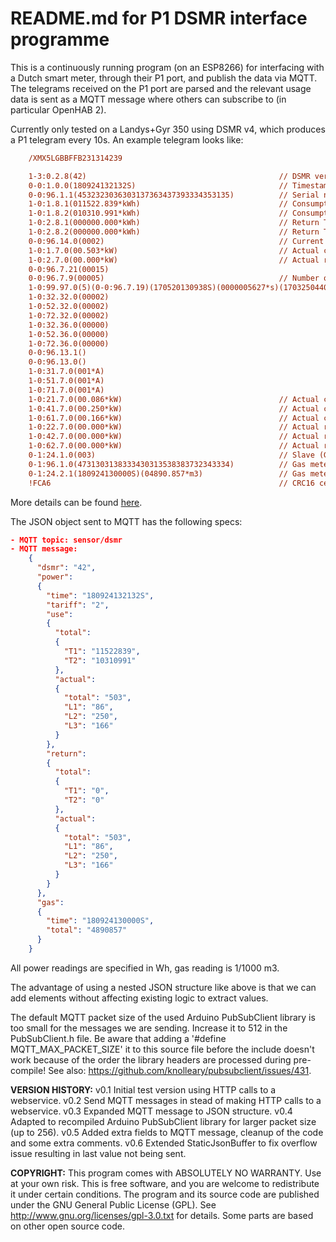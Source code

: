 # README.md for P1 DSMR interface programme

This is a continuously running program (on an ESP8266) for interfacing with a Dutch smart meter, through their P1 port, and publish the data via MQTT.
The telegrams received on the P1 port are parsed and the relevant usage data is sent as a MQTT message where others can subscribe to (in particular OpenHAB 2).

Currently only tested on a Landys+Gyr 350 using DSMR v4, which produces a P1 telegram every 10s.
An example telegram looks like:

```ini
    /XMX5LGBBFFB231314239

    1-3:0.2.8(42)                                           // DSMR version (4.2)
    0-0:1.0.0(180924132132S)                                // Timestamp (yymmddhhmmssS) S=Summer time
    0-0:96.1.1(4532323036303137363437393334353135)          // Serial number (ASCII)
    1-0:1.8.1(011522.839*kWh)                               // Consumption T1 tariff
    1-0:1.8.2(010310.991*kWh)                               // Consumption T2 tariff
    1-0:2.8.1(000000.000*kWh)                               // Return T1 tariff
    1-0:2.8.2(000000.000*kWh)                               // Return T2 tariff
    0-0:96.14.0(0002)                                       // Current tariff (T1 or T2)
    1-0:1.7.0(00.503*kW)                                    // Actual consumption all phases
    1-0:2.7.0(00.000*kW)                                    // Actual return all phases
    0-0:96.7.21(00015)
    0-0:96.7.9(00005)                                       // Number of long power failures in any phase
    1-0:99.97.0(5)(0-0:96.7.19)(170520130938S)(0000005627*s)(170325044014W)(0043178677*s) [truncated]
    1-0:32.32.0(00002)
    1-0:52.32.0(00002)
    1-0:72.32.0(00002)
    1-0:32.36.0(00000)
    1-0:52.36.0(00000)
    1-0:72.36.0(00000)
    0-0:96.13.1()
    0-0:96.13.0()
    1-0:31.7.0(001*A)
    1-0:51.7.0(001*A)
    1-0:71.7.0(001*A)
    1-0:21.7.0(00.086*kW)                                   // Actual consumption on L1
    1-0:41.7.0(00.250*kW)                                   // Actual consumption on L2
    1-0:61.7.0(00.166*kW)                                   // Actual consumption on L3
    1-0:22.7.0(00.000*kW)                                   // Actual return on L1
    1-0:42.7.0(00.000*kW)                                   // Actual return on L2
    1-0:62.7.0(00.000*kW)                                   // Actual return on L3
    0-1:24.1.0(003)                                         // Slave (Gas meter) device type
    0-1:96.1.0(4731303138333430313538383732343334)          // Gas meter serial number
    0-1:24.2.1(180924130000S)(04890.857*m3)                 // Gas meter time stamp + value
    !FCA6                                                   // CRC16 cehcksum of entire telegram (from / to !)
```

More details can be found [here](https://electronicsworkbench.io/blog/smartmeter-1).

The JSON object sent to MQTT has the following specs:

```json
- MQTT topic: sensor/dsmr
- MQTT message:
    {
      "dsmr": "42",
      "power":
      {
        "time": "180924132132S",
        "tariff": "2",
        "use":
        {
          "total":
          {
            "T1": "11522839",
            "T2": "10310991"
          },
          "actual":
          {
            "total": "503",
            "L1": "86",
            "L2": "250",
            "L3": "166"
          }
        },
        "return":
        {
          "total":
          {
            "T1": "0",
            "T2": "0"
          },
          "actual":
          {
            "total": "503",
            "L1": "86",
            "L2": "250",
            "L3": "166"
          }
        }
      },
      "gas":
      {
        "time": "180924130000S",
        "total": "4890857"
      }
    }
```

All power readings are specified in Wh, gas reading is 1/1000 m3.

The advantage of using a nested JSON structure like above is that we can add elements without affecting existing logic to extract values.

The default MQTT packet size of the used Arduino PubSubClient library is too small for the messages we are sending. Increase it to 512 in the PubSubClient.h file. Be aware that adding a '#define MQTT_MAX_PACKET_SIZE' it to this source file before the include doesn't work because of the order the library headers are processed during pre-compile!
See also: https://github.com/knolleary/pubsubclient/issues/431.

**VERSION HISTORY:**
  v0.1    Initial test version using HTTP calls to a webservice.
  v0.2    Send MQTT messages in stead of making HTTP calls to a webservice.
  v0.3    Expanded MQTT message to JSON structure.
  v0.4    Adapted to recompiled Arduino PubSubClient library for larger packet size (up to 256).
  v0.5    Added extra fields to MQTT message, cleanup of the code and some extra comments.
  v0.6    Extended StaticJsonBuffer to fix overflow issue resulting in last value not being sent.

**COPYRIGHT:**
This program comes with ABSOLUTELY NO WARRANTY. Use at your own risk. This is free software, and you are welcome to redistribute it under certain conditions. The program and its source code are published under the GNU General Public License (GPL).  See http://www.gnu.org/licenses/gpl-3.0.txt for details. Some parts are based on other open source code.
